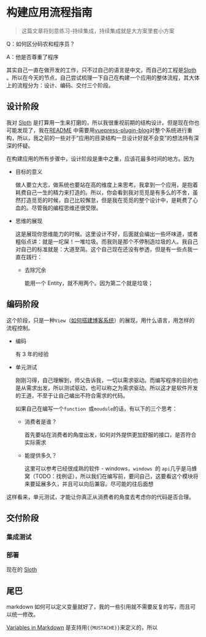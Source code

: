 # 构建应用流程指南

> 这篇文章将刻意练习-持续集成，持续集成就是大方案里套小方案

Q：如何区分码农和程序员？

A：他是否尊重了程序



其实自己一直在做开发的工作，只不过自己的语言是中文，而自己的工程是[Sloth](../../README.md) 。所以在今天的节点，自己尝试梳理一下自己在构建一个应用的整体流程，其大体上的流程分为：设计、编码、交付三个阶段。

## 设计阶段

我对 [Sloth](../../README.md) 是打算用一生来打磨的，所以我很重视前期的结构设计。但是现在你也可能发现了，我在[README](../../../README.md) 中需要用[vuepress-plugin-blog](https://github.com/vuepress/vuepress-plugin-blog)对整个系统进行重构，所以，我之前的一些对于“应用的目录结构一旦设计好就不会变”的想法持有深深的怀疑。

在构建应用的所有步骤中，设计阶段是重中之重，应该花最多时间的地方。因为

- 目标的意义

  做人要立大志，做系统也要站在高的维度上来思考。我拿到一个应用，是抱着耗费自己一生的精力来打造的。所以，你会看到我对觅觅是有多么的不舍，虽然打造觅觅的时候，自己比较懈怠，但是我在觅觅的整个设计中，是耗费了心血的。尽管我的编程思维还很受限。

- 思维的展现

  这是展现你思维能力的时候。这里设计不好，后面就会编出一些坏味道，或者粗俗点讲：就是一坨屎！一堆垃圾。而我则是那个不停制造垃圾的人。我自己对自己的标准就是：大道至简。这个自己现在还没有参透，但是有一些点我一直在践行：
  - 去除冗余

    能用一个 Entity，就不用两个。因为第二个就是垃圾；

## 编码阶段

这个阶段，只是一种`View`（[如何搭建博客系统](./how_to_build_my_blog.md)）的展现，用什么语言，用怎样的流程控制。

- 编码

  有 3 年的经验

- 单元测试

  刚刚习得，自己理解到，师父告诉我，一切以需求驱动。而编写程序的目的也是从需求出发，所以测试驱动，也可以称之为需求驱动。所以这才是软件开发的王道，不至于让自己编出不符合需求的代码。

  如果自己在编写一个`function `或`moudule`的话，有以下的三个思考：

  - 消费者是谁？

    首先要站在消费者的角度出发，如何对外提供更加舒服的接口，是否符合实际需求

  - 能提供多久？

    这里可以参考已经很成熟的软件 - windows，`windows `的 `api`几乎是马蜂窝（TODO：找例证），所以我们在编写前，要问自己，这要看这个模块将来要延展多久，并且可以向后兼容。尽可能的往后面想

这样看来，单元测试，才能让你真正从消费者的角度去考虑你的代码是否合理。

## 交付阶段

### 集成测试



### 部署

现在的 [Sloth](../../README.md) 



## 尾巴

markdown 如何可以定义变量就好了，我的一些引用就不需要反复的写，而且可以统一修改。

[Variables in Markdown](https://github.com/marketplace/actions/variables-in-markdown) 是支持用`{{MUSTACHE}}`来定义的，所以